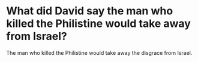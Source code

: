 # What did David say the man who killed the Philistine would take away from Israel?

The man who killed the Philistine would take away the disgrace from Israel.
